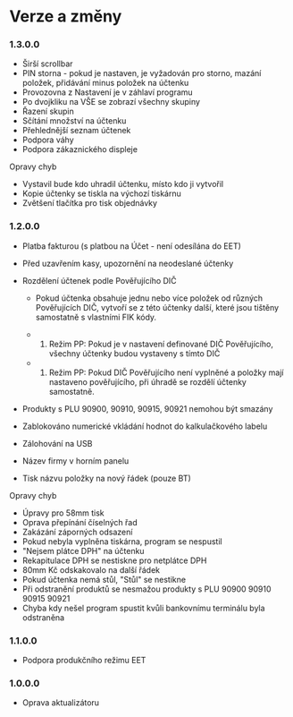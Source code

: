 # Verze a změny

### 1.3.0.0

* Širší scrollbar
* PIN storna - pokud je nastaven, je vyžadován pro storno, mazání položek, přidávání minus položek na účtenku
* Provozovna z Nastavení je v záhlaví programu
* Po dvojkliku na VŠE se zobrazí všechny skupiny
* Řazení skupin
* Sčítání množství na účtenku
* Přehlednější seznam účtenek
* Podpora váhy
* Podpora zákaznického displeje

Opravy chyb
* Vystavil bude kdo uhradil účtenku, místo kdo ji vytvořil
* Kopie účtenky se tiskla na výchozí tiskárnu
* Zvětšení tlačítka pro tisk objednávky

### 1.2.0.0

* Platba fakturou \(s platbou na Účet - není odesílána do EET\)
* Před uzavřením kasy, upozornění na neodeslané účtenky
* Rozdělení účtenek podle Pověřujícího DIČ
  * Pokud účtenka obsahuje jednu nebo více položek od různých Pověřujících DIČ, vytvoří se z této účtenky další, které jsou tištěny samostatně s vlastními FIK kódy.
  * 1. Režim PP: Pokud je v nastavení definované DIČ Pověřujícího, všechny účtenky budou vystaveny s tímto DIČ

  * 1. Režim PP: Pokud DIČ Pověřujícího není vyplněné a položky mají nastaveno pověřujícího, při úhradě se rozdělí účtenky samostatně.    


* Produkty s PLU 90900, 90910, 90915, 90921 nemohou být smazány
* Zablokováno numerické vkládání hodnot do kalkulačkového labelu
* Zálohování na USB
* Název firmy v horním panelu 
* Tisk názvu položky na nový řádek \(pouze BT\)

Opravy chyb

* Úpravy pro 58mm tisk
* Oprava přepínání číselných řad
* Zakázání záporných odsazení 
* Pokud nebyla vyplněna tiskárna, program se nespustil
* "Nejsem plátce DPH" na účtenku
* Rekapitulace DPH se nestiskne pro netplátce DPH
* 80mm Kč odskakovalo na další řádek
* Pokud účtenka nemá stůl, "Stůl" se nestikne
* Při odstranění produktů se nesmažou produkty s PLU 90900 90910 90915 90921
* Chyba kdy nešel program spustit kvůli bankovnímu terminálu byla odstraněna

### 1.1.0.0

* Podpora produkčního režimu EET

### 1.0.0.0

* Oprava aktualizátoru



